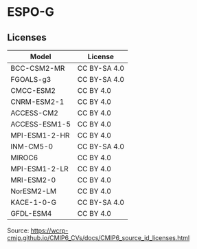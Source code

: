 # ESPO-G


## Licenses 
|Model |License|
|---|---|
|BCC-CSM2-MR|CC BY-SA 4.0|
|FGOALS-g3| CC BY-SA 4.0|
|CMCC-ESM2|  CC BY 4.0|
|CNRM-ESM2-1| 	CC BY 4.0|
|ACCESS-CM2|CC BY 4.0|
|ACCESS-ESM1-5|CC BY 4.0|
|MPI-ESM1-2-HR| 	CC BY 4.0|
|INM-CM5-0| 	CC BY-SA 4.0|
|MIROC6| 	CC BY 4.0 	|
|MPI-ESM1-2-LR|  	CC BY 4.0| 	
|MRI-ESM2-0| 	CC BY 4.0|
|NorESM2-LM| CC BY 4.0|
|KACE-1-0-G|CC BY-SA 4.0|
|GFDL-ESM4| 	CC BY 4.0| 

Source: https://wcrp-cmip.github.io/CMIP6_CVs/docs/CMIP6_source_id_licenses.html
